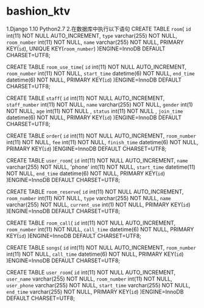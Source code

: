 # bashion_ktv
1.Django 1.10   Python2.7
2.在数据库中执行以下语句
CREATE TABLE `room`(
    `id` int(11) NOT NULL AUTO_INCREMENT,
    `type` varchar(255) NOT NULL,
    `room_number` int(11) NOT NULL,
    `name` varchar(255) NOT NULL,
    PRIMARY KEY(`id`),
    UNIQUE KEY(`room_number`)
    )ENGINE=InnoDB DEFAULT CHARSET=UTF8;


CREATE TABLE `room_use_time`(
    `id` int(11) NOT NULL AUTO_INCREMENT,
    `room_number` int(11) NOT NULL,
    `start_time` datetime(6) NOT NULL,
    `end_time` datetime(6) NOT NULL,
    PRIMARY KEY(`id`)
    )ENGINE=InnoDB DEFAULT CHARSET=UTF8;


CREATE TABLE `staff`(
    `id` int(11) NOT NULL AUTO_INCREMENT,
    `staff_number` int(11) NOT NULL,
    `name` varchar(255) NOT NULL,
    `gender` int(1) NOT NULL,
    `age` int(11) NOT NULL ,
    `status` int(11) NOT NULL ,
    `join_time` datetime(6) NOT NULL,
    PRIMARY KEY(`id`)
    )ENGINE=InnoDB DEFAULT CHARSET=UTF8;


CREATE TABLE `order`(
    `id` int(11) NOT NULL AUTO_INCREMENT,
    `room_number` int(11) NOT NULL,
    `fee` int(11) NOT NULL,
    `finish_time` datetime(6) NOT NULL,
    PRIMARY KEY(`id`)
    )ENGINE=InnoDB DEFAULT CHARSET=UTF8;

CREATE TABLE `user_room`(
    `id` int(11) NOT NULL AUTO_INCREMENT,
    `name` varchar(255) NOT NULL,
    'phone' int(11) NOT NULL,
    `start_time` datetime(11) NOT NULL,
    `end_time` datetime(6) NOT NULL,
    PRIMARY KEY(`id`)
    )ENGINE=InnoDB DEFAULT CHARSET=UTF8;

CREATE TABLE `room_reserve`(
    `id` int(11) NOT NULL AUTO_INCREMENT,
    `room_number` int(11) NOT NULL,
    `type` varchar(255) NOT NULL,
    `name` varchar(255) NOT NULL,
    `current_use` int(1) NOT NULL,
    PRIMARY KEY(`id`)
    )ENGINE=InnoDB DEFAULT CHARSET=UTF8;

CREATE TABLE `room_call`(
    `id` int(11) NOT NULL AUTO_INCREMENT,
    `room_number` int(11) NOT NULL,
    `call_time` datetime(6) NOT NULL,
    PRIMARY KEY(`id`)
    )ENGINE=InnoDB DEFAULT CHARSET=UTF8;

CREATE TABLE `songs`(
    `id` int(11) NOT NULL AUTO_INCREMENT,
    `room_number` int(11) NOT NULL,
    `call_time` datetime(6) NOT NULL,
    PRIMARY KEY(`id`)
    )ENGINE=InnoDB DEFAULT CHARSET=UTF8;


CREATE TABLE `user_room`(
    `id` int(11) NOT NULL AUTO_INCREMENT,
    `user_name` varchar(255) NOT NULL,
    `room_number` int(11) NOT NULL,
    `user_phone` varchar(255) NOT NULL,
    `start_time` varchar(255) NOT NULL,
    `end_time` varchar(255) NOT NULL,
    PRIMARY KEY(`id`)
    )ENGINE=InnoDB DEFAULT CHARSET=UTF8;